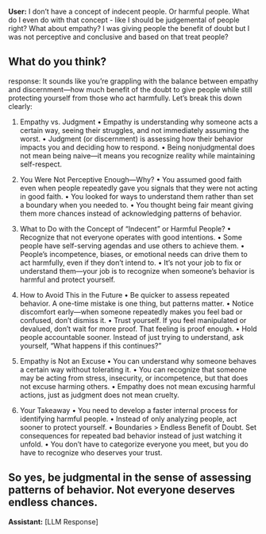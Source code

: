 **User:**
I don’t have a concept of indecent people. Or harmful people. What do I even do with that concept - like I should be judgemental of people right? What about empathy? I was giving people the benefit of doubt but I was not perceptive and conclusive and based on that treat people?

What do you think?
---
response:
It sounds like you’re grappling with the balance between empathy and discernment—how much benefit of the doubt to give people while still protecting yourself from those who act harmfully. Let’s break this down clearly:

1. Empathy vs. Judgment
	•	Empathy is understanding why someone acts a certain way, seeing their struggles, and not immediately assuming the worst.
	•	Judgment (or discernment) is assessing how their behavior impacts you and deciding how to respond.
	•	Being nonjudgmental does not mean being naive—it means you recognize reality while maintaining self-respect.

2. You Were Not Perceptive Enough—Why?
	•	You assumed good faith even when people repeatedly gave you signals that they were not acting in good faith.
	•	You looked for ways to understand them rather than set a boundary when you needed to.
	•	You thought being fair meant giving them more chances instead of acknowledging patterns of behavior.

3. What to Do with the Concept of “Indecent” or Harmful People?
	•	Recognize that not everyone operates with good intentions.
	•	Some people have self-serving agendas and use others to achieve them.
	•	People’s incompetence, biases, or emotional needs can drive them to act harmfully, even if they don’t intend to.
	•	It’s not your job to fix or understand them—your job is to recognize when someone’s behavior is harmful and protect yourself.

4. How to Avoid This in the Future
	•	Be quicker to assess repeated behavior. A one-time mistake is one thing, but patterns matter.
	•	Notice discomfort early—when someone repeatedly makes you feel bad or confused, don’t dismiss it.
	•	Trust yourself. If you feel manipulated or devalued, don’t wait for more proof. That feeling is proof enough.
	•	Hold people accountable sooner. Instead of just trying to understand, ask yourself, “What happens if this continues?”

5. Empathy is Not an Excuse
	•	You can understand why someone behaves a certain way without tolerating it.
	•	You can recognize that someone may be acting from stress, insecurity, or incompetence, but that does not excuse harming others.
	•	Empathy does not mean excusing harmful actions, just as judgment does not mean cruelty.

6. Your Takeaway
	•	You need to develop a faster internal process for identifying harmful people.
	•	Instead of only analyzing people, act sooner to protect yourself.
	•	Boundaries > Endless Benefit of Doubt. Set consequences for repeated bad behavior instead of just watching it unfold.
	•	You don’t have to categorize everyone you meet, but you do have to recognize who deserves your trust.

So yes, be judgmental in the sense of assessing patterns of behavior. Not everyone deserves endless chances.
---- 

**Assistant:**
[LLM Response]

